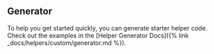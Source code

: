## Generator

To help you get started quickly, you can generate starter helper code.  Check out the examples in the [Helper Generator Docs]({% link _docs/helpers/custom/generator.md %}).

